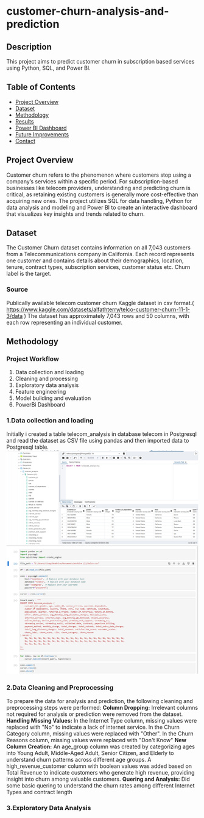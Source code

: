 # customer-churn-analysis-and-prediction
## Description
This project aims to predict customer churn in subscription based services using Python, SQL, and Power BI.

## Table of Contents

- [Project Overview](#project-overview)
- [Dataset](#dataset)
- [Methodology](#methodology)
- [Results](#results)
- [Power BI Dashboard](#power-bi-dashboard)
- [Future Improvements](#future-improvements)
- [Contact](#contact)

## Project Overview

Customer churn refers to the phenomenon where customers stop using a company’s services within a specific period. For subscription-based businesses like telecom providers, understanding and predicting churn is critical, as retaining existing customers is generally more cost-effective than acquiring new ones. The project utilizes SQL for data handling, Python for data analysis and modeling and Power BI to create an interactive dashboard that visualizes key insights and trends related to churn.
  
## Dataset

The Customer Churn dataset contains information on all 7,043 customers from a Telecommunications company in California. Each record represents one customer and contains details about their demographics, location, tenure, contract types, subscription services, customer status etc. Churn label is the target.
### Source
Publically available telecom customer churn Kaggle dataset in csv format.( https://www.kaggle.com/datasets/alfathterry/telco-customer-churn-11-1-3/data )
The dataset has approximately 7,043 rows and 50 columns, with each row representing an individual customer.

## Methodology

### Project Workflow
1. Data collection and loading 
2. Cleaning and processing
3. Exploratory data analysis
4. Feature engineering
5. Model building and evaluation
6. PowerBi Dashboard


### 1.Data collection and loading
Initially i created a table telecom_analysis in database telecom in Postgresql and read the dataset as CSV file using pandas and then imported data to Postgresql table.
![Loading Process](images/Screenshot_2.png)
![telecom_analysis table](images/Screenshot_1.png)

### 2.Data Cleaning and Preprocessing
To prepare the data for analysis and prediction, the following cleaning and preprocessing steps were performed:
**Column Dropping:** 
Irrelevant columns not required for analysis or prediction were removed from the dataset.
**Handling Missing Values:**
In the Internet Type column, missing values were replaced with "No" to indicate a lack of internet service.
In the Churn Category column, missing values were replaced with "Other".
In the Churn Reasons column, missing values were replaced with "Don't Know"
**New Column Creation:**
An age_group column was created by categorizing ages into Young Adult, Middle-Aged Adult, Senior Citizen, and Elderly to understand churn patterns across different age groups.
A high_revenue_customer column with boolean values was added based on Total Revenue to indicate customers who generate high revenue, providing insight into churn among valuable customers.
**Quering and Analysis:**
Did some basic quering to understand the churn rates among different Internet Types and contract length

### 3.Exploratory Data Analysis











